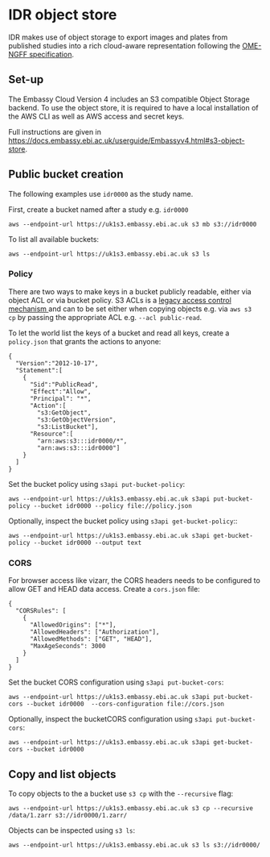 # IDR object store

IDR makes use of object storage to export images and plates from published
studies into a rich cloud-aware representation following the
[OME-NGFF specification](https://ngff.openmicroscopy.org/latest/).

## Set-up

The Embassy Cloud Version 4 includes an S3 compatible Object Storage backend. To use the object store, it is required to have a local installation of the AWS CLI as well as AWS access and secret keys.

Full instructions are given in https://docs.embassy.ebi.ac.uk/userguide/Embassyv4.html#s3-object-store.


## Public bucket creation

The following examples use `idr0000` as the study name.

First, create a bucket named after a study e.g. `idr0000`

    aws --endpoint-url https://uk1s3.embassy.ebi.ac.uk s3 mb s3://idr0000

To list all available buckets:

    aws --endpoint-url https://uk1s3.embassy.ebi.ac.uk s3 ls


### Policy

There are two ways to make keys in a bucket publicly readable, either via object ACL or via bucket policy. S3 ACLs is a [legacy access control mechanism ](https://aws.amazon.com/blogs/security/iam-policies-and-bucket-policies-and-acls-oh-my-controlling-access-to-s3-resources/) and can to be set
either when copying objects e.g. via `aws s3 cp` by passing the appropriate
ACL e.g. `--acl public-read`. 

To let the world list the keys of a bucket and read all keys, create a
`policy.json` that grants the actions to anyone:

    {
      "Version":"2012-10-17",
      "Statement":[
        {
          "Sid":"PublicRead",
          "Effect":"Allow",
          "Principal": "*",
          "Action":[
            "s3:GetObject",
            "s3:GetObjectVersion",
            "s3:ListBucket"],
          "Resource":[
            "arn:aws:s3:::idr0000/*",
            "arn:aws:s3:::idr0000"]
        }
      ]
    }

Set the bucket policy using `s3api put-bucket-policy`:

    aws --endpoint-url https://uk1s3.embassy.ebi.ac.uk s3api put-bucket-policy --bucket idr0000 --policy file://policy.json

Optionally, inspect the bucket policy using `s3api get-bucket-policy`::

    aws --endpoint-url https://uk1s3.embassy.ebi.ac.uk s3api get-bucket-policy --bucket idr0000 --output text


### CORS

For browser access like vizarr, the CORS headers needs to be configured to
allow GET and HEAD data access. Create a `cors.json` file:

    {
      "CORSRules": [
        {
          "AllowedOrigins": ["*"],
          "AllowedHeaders": ["Authorization"],
          "AllowedMethods": ["GET", "HEAD"],
          "MaxAgeSeconds": 3000
        }
      ]
    }

Set the bucket CORS configuration using `s3api put-bucket-cors`:

    aws --endpoint-url https://uk1s3.embassy.ebi.ac.uk s3api put-bucket-cors --bucket idr0000  --cors-configuration file://cors.json

Optionally, inspect the bucketCORS configuration using `s3api put-bucket-cors`:

    aws --endpoint-url https://uk1s3.embassy.ebi.ac.uk s3api get-bucket-cors --bucket idr0000

## Copy and list objects

To copy objects to the a bucket use `s3 cp` with the `--recursive` flag:

    aws --endpoint-url https://uk1s3.embassy.ebi.ac.uk s3 cp --recursive /data/1.zarr s3://idr0000/1.zarr/

Objects can be inspected using `s3 ls`:

    aws --endpoint-url https://uk1s3.embassy.ebi.ac.uk s3 ls s3://idr0000/
